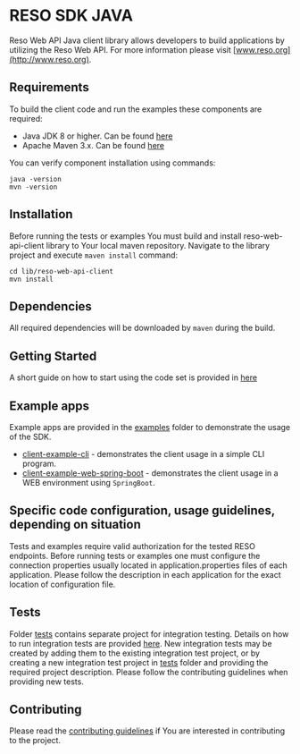 # RESO SDK JAVA

Reso Web API Java client library allows developers to build applications by utilizing the Reso Web API. For more information please visit [www.reso.org](http://www.reso.org).

## Requirements

To build the client code and run the examples these components are required:

* Java JDK 8 or higher. Can be found [here](http://www.oracle.com/technetwork/java/javase/downloads/jdk8-downloads-2133151.html)
* Apache Maven 3.x. Can be found [here](https://maven.apache.org/download.cgi)

You can verify component installation using commands:

```
java -version
mvn -version
```

## Installation

Before running the tests or examples You must build and install reso-web-api-client library to Your local maven repository. 
Navigate to the library project and execute `maven install` command:

```
cd lib/reso-web-api-client
mvn install
```

## Dependencies

All required dependencies will be downloaded by `maven` during the build.

## Getting Started

A short guide on how to start using the code set is provided in [here](./lib/reso-web-api-client/README.md)

## Example apps

Example apps are provided in the [examples](./examples) folder to demonstrate the usage of the SDK. 

* [client-example-cli](./examples/client-example-cli) - demonstrates the client usage in a simple CLI program.
* [client-example-web-spring-boot](./examples/client-example-web-spring-boot) - demonstrates the client usage in a WEB environment using `SpringBoot`.

## Specific code configuration, usage guidelines, depending on situation

Tests and examples require valid authorization for the tested RESO endpoints. 
Before running tests or examples one must configure the connection properties usually located in application.properties files of each application.
Please follow the description in each application for the exact location of configuration file.

## Tests

Folder [tests](./tests) contains separate project for integration testing. Details on how to run integration tests are provided [here](./tests/client-integration-tests/README.md).
New integration tests may be created by adding them to the existing integration test project, or by creating a new integration test project in [tests](./tests) folder and providing the required project description.
Please follow the contributing guidelines when providing new tests.

## Contributing

Please read the [contributing guidelines](CONTRIBUTING.md) if You are interested in contributing to the project.